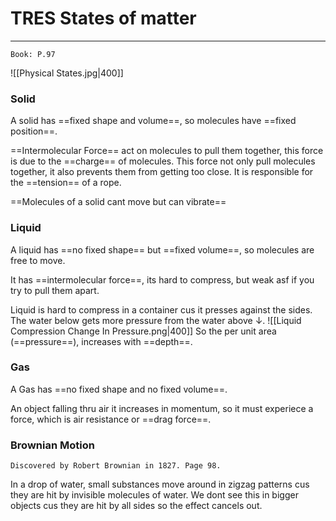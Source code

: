 # TRES States of matter
---
```ad-Resources
Book: P.97
```
![[Physical States.jpg|400]]

### Solid
A solid has ==fixed shape and volume==, so molecules have ==fixed position==.

==Intermolecular Force== act on molecules to pull them together, this force is due to the ==charge== of molecules. This force not only pull molecules together, it also prevents them from getting too close. It is responsible for the ==tension== of a rope.

==Molecules of a solid cant move but can vibrate==

### Liquid
A liquid has ==no fixed shape== but ==fixed volume==, so molecules are free to move.

It has ==intermolecular force==, its hard to compress, but weak asf if you try to pull them apart.

Liquid is hard to compress in a container cus it presses against the sides. The water below gets more pressure from the water above ↓. 
![[Liquid Compression Change In Pressure.png|400]]
So the per unit area (==pressure==), increases with ==depth==.

### Gas
A Gas has ==no fixed shape and no fixed volume==.

An object falling thru air it increases in momentum, so it must experiece a force, which is air resistance or ==drag force==.

### Brownian Motion
```ad-noone
Discovered by Robert Brownian in 1827. Page 98.
```
In a drop of water, small substances move around in zigzag patterns cus they are hit by invisible molecules of water. We dont see this in bigger objects cus they are hit by all sides so the effect cancels out.

